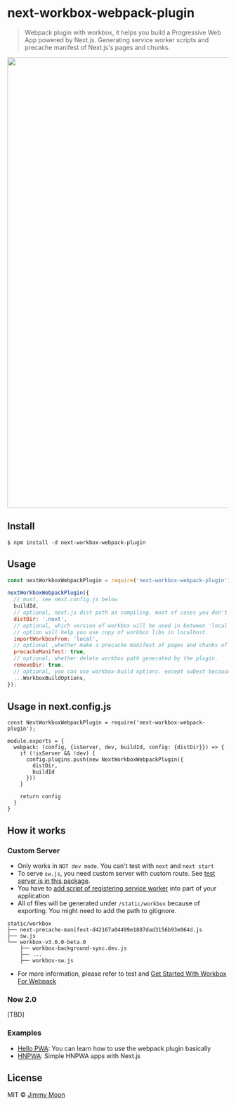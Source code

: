 # next-workbox-webpack-plugin

> Webpack plugin with workbox, it helps you build a Progressive Web App powered by Next.js. Generating service worker scripts and precache manifest of Next.js's pages and chunks.

<img width="1024" src="https://user-images.githubusercontent.com/124117/36341030-4b040398-142b-11e8-9de7-41d3dbe55427.png">

## Install

```
$ npm install -d next-workbox-webpack-plugin
```

## Usage

```js
const nextWorkboxWebpackPlugin = require('next-workbox-webpack-plugin');

nextWorkboxWebpackPlugin({
  // must, see next.config.js below
  buildId,
  // optional, next.js dist path as compiling. most of cases you don't need to fix it.
  distDir: '.next',
  // optional, which version of workbox will be used in between 'local' or 'cdn'. 'local'
  // option will help you use copy of workbox libs in localhost.
  importWorkboxFrom: 'local',
  // optional ,whether make a precache manifest of pages and chunks of Next.js app or not.
  precacheManifest: true,
  // optional, whether delete workbox path generated by the plugin.
  removeDir: true,
  // optional, you can use workbox-build options. except swDest because of output location is fixed in 'static/workbox'
  ...WorkboxBuildOptions,
});
```

## Usage in next.config.js

```
const NextWorkboxWebpackPlugin = require('next-workbox-webpack-plugin');

module.exports = {
  webpack: (config, {isServer, dev, buildId, config: {distDir}}) => {
    if (!isServer && !dev) {
      config.plugins.push(new NextWorkboxWebpackPlugin({
        distDir,
        buildId
      }))
    }

    return config
  }
}
```

## How it works

### Custom Server

- Only works in `NOT dev mode`. You can't test with `next` and `next start`
- To serve `sw.js`, you need custom server with custom route. See [test server is in this package](https://github.com/ragingwind/next-workbox-webpack-plugin/blob/master/example/hello-pwa/server.js).
- You have to [add script of registering service worker](https://github.com/ragingwind/next-workbox-webpack-plugin/blob/master/examples/hello-pwa/pages/index.js) into part of your application
- All of files will be generated under `/static/workbox` because of exporting. You might need to add the path to gitignore.

```
static/workbox
├── next-precache-manifest-d42167a04499e1887dad3156b93e064d.js
├── sw.js
└── workbox-v3.0.0-beta.0
    ├── workbox-background-sync.dev.js
    ├── ...
    ├── workbox-sw.js
```
- For more information, please refer to test and [Get Started With Workbox For Webpack](https://goo.gl/BFQxuo)

### Now 2.0

[TBD]

### Examples

- [Hello PWA](https://github.com/ragingwind/next-workbox-webpack-plugin/tree/master/examples/hello-pwa): You can learn how to use the webpack plugin basically
- [HNPWA](https://github.com/ragingwind/next-workbox-webpack-plugin/tree/master/examples/hnpwa): Simple HNPWA apps with Next.js

## License

MIT © [Jimmy Moon](https://ragingwind.me)
